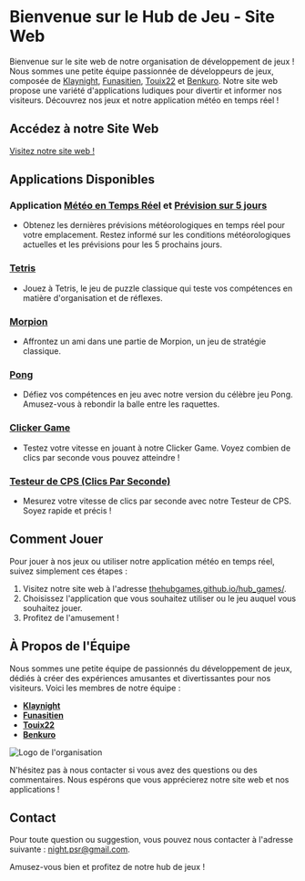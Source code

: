# Bienvenue sur le Hub de Jeu - Site Web

Bienvenue sur le site web de notre organisation de développement de jeux ! Nous sommes une petite équipe passionnée de développeurs de jeux, composée de [Klaynight](https://github.com/Klaynight-dev), [Funasitien](https://github.com/Funasitien), [Touix22](https://github.com/Touix222) et [Benkuro](https://github.com/Benkuro11). Notre site web propose une variété d'applications ludiques pour divertir et informer nos visiteurs. Découvrez nos jeux et notre application météo en temps réel !

## Accédez à notre Site Web

[Visitez notre site web !](https://thehubgames.github.io/hub_games/)

## Applications Disponibles

### Application [Météo en Temps Réel](https://thehubgames.github.io/hub_games/Weather) et [Prévision sur 5 jours](https://thehubgames.github.io/hub_games/Prevision_Weather)
- Obtenez les dernières prévisions météorologiques en temps réel pour votre emplacement. Restez informé sur les conditions météorologiques actuelles et les prévisions pour les 5 prochains jours.

### [Tetris](https://thehubgames.github.io/hub_games/Tetris)
- Jouez à Tetris, le jeu de puzzle classique qui teste vos compétences en matière d'organisation et de réflexes.

### [Morpion](https://thehubgames.github.io/hub_games/Morpion)
- Affrontez un ami dans une partie de Morpion, un jeu de stratégie classique.

### [Pong](https://thehubgames.github.io/hub_games/Pong)
- Défiez vos compétences en jeu avec notre version du célèbre jeu Pong. Amusez-vous à rebondir la balle entre les raquettes.

### [Clicker Game](https://thehubgames.github.io/hub_games/Clicker)
- Testez votre vitesse en jouant à notre Clicker Game. Voyez combien de clics par seconde vous pouvez atteindre !

### [Testeur de CPS (Clics Par Seconde)](https://thehubgames.github.io/hub_games/CPS)
- Mesurez votre vitesse de clics par seconde avec notre Testeur de CPS. Soyez rapide et précis !

## Comment Jouer

Pour jouer à nos jeux ou utiliser notre application météo en temps réel, suivez simplement ces étapes :

1. Visitez notre site web à l'adresse [thehubgames.github.io/hub_games/](https://thehubgames.github.io/hub_games/).
2. Choisissez l'application que vous souhaitez utiliser ou le jeu auquel vous souhaitez jouer.
3. Profitez de l'amusement !

## À Propos de l'Équipe

Nous sommes une petite équipe de passionnés du développement de jeux, dédiés à créer des expériences amusantes et divertissantes pour nos visiteurs. Voici les membres de notre équipe :

- **[Klaynight](https://github.com/Klaynight-dev)**
- **[Funasitien](https://github.com/Funasitien)**
- **[Touix22](https://github.com/Touix222)**
- **[Benkuro](https://github.com/Benkuro11)**

![Logo de l'organisation](https://github.com/TheHubGames/hub_games/blob/main/image/icon.png)

N'hésitez pas à nous contacter si vous avez des questions ou des commentaires. Nous espérons que vous apprécierez notre site web et nos applications !

## Contact

Pour toute question ou suggestion, vous pouvez nous contacter à l'adresse suivante : [night.psr@gmail.com](mailto:night.psr@gmail.com).

Amusez-vous bien et profitez de notre hub de jeux !


